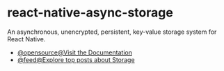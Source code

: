 # react-native-async-storage

An asynchronous, unencrypted, persistent, key-value storage system for React Native.

- [@opensource@Visit the Documentation](https://github.com/react-native-async-storage/async-storage)
- [@feed@Explore top posts about Storage](https://app.daily.dev/tags/storage?ref=roadmapsh)
